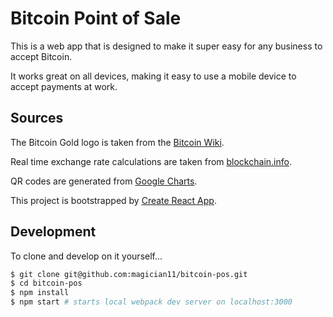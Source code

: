 # Bitcoin Point of Sale

This is a web app that is designed to make it super easy for any business to accept Bitcoin.

It works great on all devices, making it easy to use a mobile device to accept payments at work.

## Sources

The Bitcoin Gold logo is taken from the [Bitcoin Wiki](https://en.bitcoin.it/wiki/File:BC_Logo_.png).

Real time exchange rate calculations are taken from [blockchain.info](https://blockchain.info/api/exchange_rates_api).

QR codes are generated from [Google Charts](https://developers.google.com/chart/infographics/docs/qr_codes).

This project is bootstrapped by [Create React App](https://github.com/facebook/create-react-app).

## Development

To clone and develop on it yourself...

```bash
$ git clone git@github.com:magician11/bitcoin-pos.git
$ cd bitcoin-pos
$ npm install
$ npm start # starts local webpack dev server on localhost:3000
```
